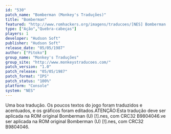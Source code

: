```yaml
---
id: "530"
patch_name: "Bomberman (Monkey's Traduções)"
title: "Bomberman"
featured: "http://www.romhackers.org/imagens/traducoes/[NES] Bomberman - Monkey's Traduções - 1.png"
type: ["Ação","Quebra-cabeças"]
players: 1
developer: "Hudson Soft"
publisher: "Hudson Soft"
release_date: "05/05/1987"
author: ["Pitoko"]
group_name: "Monkey's Traduções"
group_site: "http://www.monkeystraducoes.com/"
patch_version: "1.0"
patch_release: "05/05/1987"
patch_format: "IPS"
patch_status: "100%"
platform: "Console"
system: "NES"
---
```


Uma boa tradução. Os poucos textos do jogo foram traduzidos e acentuados, e os gráficos foram editados.ATENÇÃO:Esta tradução deve ser aplicada na ROM original Bomberman (U) [!].nes, com CRC32 B9804046.ve ser aplicada na ROM original Bomberman (U) [!].nes, com CRC32 B9804046.